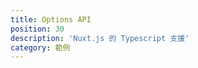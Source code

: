 ```yaml
---
title: Options API
position: 30
description: 'Nuxt.js 的 Typescript 支援'
category: 範例
---
```



<Example name="options-api/minimal" />

